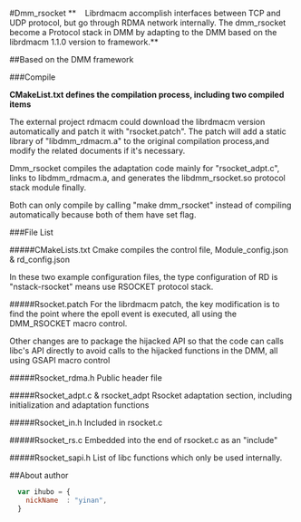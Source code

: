 #Dmm_rsocket
**    Librdmacm accomplish interfaces between TCP and UDP protocol, but go through RDMA network internally. The dmm_rsocket become a Protocol stack in DMM by adapting to the DMM based on the librdmacm 1.1.0 version to framework.**

##Based on the DMM framework

###Compile

**CMakeList.txt defines the compilation process, including two compiled items**

The external project rdmacm could download the librdmacm version automatically and patch it with "rsocket.patch". The patch will add a static library of "libdmm_rdmacm.a" to the original compilation process,and modify the related documents if it's necessary.

Dmm_rsocket compiles the adaptation code mainly for "rsocket_adpt.c", links to libdmm_rdmacm.a, and generates the libdmm_rsocket.so protocol stack module finally.
   
Both can only compile by calling "make dmm_rsocket" instead of compiling automatically because both of them have set flag.


###File List

#####CMakeLists.txt
Cmake compiles the control file, Module_config.json & rd_config.json

In these two example configuration files, the type configuration of RD is "nstack-rsocket" means use RSOCKET protocol stack.

#####Rsocket.patch
For the librdmacm patch, the key modification is to find the point where the epoll event is executed, all using the DMM_RSOCKET macro control.

Other changes are to package the hijacked API so that the code can calls libc's API directly to avoid calls to the hijacked functions in the DMM, all using GSAPI macro control

#####Rsocket_rdma.h
Public header file

#####Rsocket_adpt.c & rsocket_adpt
Rsocket adaptation section, including initialization and adaptation functions

#####Rsocket_in.h
Included in rsocket.c

#####Rsocket_rs.c
Embedded into the end of rsocket.c as an "include"

#####Rsocket_sapi.h
List of libc functions which only be used internally.

##About author

```javascript
  var ihubo = {
    nickName  : "yinan",
  }
```
